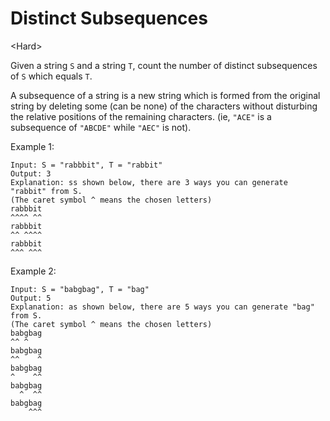 # Distinct Subsequences

\<Hard>

Given a string `S` and a string `T`, count the number of distinct subsequences
of `S` which equals `T`.

A subsequence of a string is a new string which is formed from the original
string by deleting some (can be none) of the characters without disturbing the
relative positions of the remaining characters. (ie, `"ACE"` is a subsequence of
`"ABCDE"` while `"AEC"` is not).

Example 1:

```
Input: S = "rabbbit", T = "rabbit"
Output: 3
Explanation: ss shown below, there are 3 ways you can generate "rabbit" from S.
(The caret symbol ^ means the chosen letters)
rabbbit
^^^^ ^^
rabbbit
^^ ^^^^
rabbbit
^^^ ^^^
```

Example 2:

```
Input: S = "babgbag", T = "bag"
Output: 5
Explanation: as shown below, there are 5 ways you can generate "bag" from S.
(The caret symbol ^ means the chosen letters)
babgbag
^^ ^
babgbag
^^    ^
babgbag
^    ^^
babgbag
  ^  ^^
babgbag
    ^^^
```
